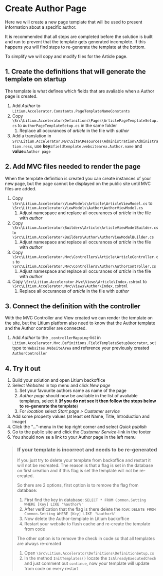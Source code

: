 # Create Author Page

Here we will create a new page template that will be used to present information about a specific author.

It is recommended that all steps are completed before the solution is built and run to prevent that the template gets generated incomplete. If this happens you will find steps to re-generate the template at the bottom.

To simplify we will copy and modify files for the Article page.

## 1. Create the definitions that will generate the template on startup

The template is what defines which fields that are avaliable when a Author page is created.

1. Add _Author_ to `Litium.Accelerator.Constants.PageTemplateNameConstants`
1. Copy `\Src\Litium.Accelerator\Definitions\Pages\ArticlePageTemplateSetup.cs` to `AuthorPageTemplateSetup.cs` in the same folder
    1. Replace all occurances of _article_ in the file with _author_
1. Add a translation in `Src\Litium.Accelerator.Mvc\Site\Resources\Administration\Administration.resx`, use **key=**`fieldtemplate.websitearea.Author.name` and **value=**`Author page`

## 2. Add MVC files needed to render the page

When the template definition is created you can create instances of your new page, but the page cannot be displayed on the public site until MVC files are added.

1. Copy `\Src\Litium.Accelerator\ViewModels\Article\ArticleViewModel.cs` to `\Src\Litium.Accelerator\ViewModels\Author\AuthorViewModel.cs`
    1. Adjust namespace and replace all occurances of _article_ in the file with _author_
1. Copy `\Src\Litium.Accelerator\Builders\Article\ArticleViewModelBuilder.cs` to `\Src\Litium.Accelerator\Builders\Author\AuthorViewModelBuilder.cs`
    1. Adjust namespace and replace all occurances of _article_ in the file with _author_
1. Copy `\Src\Litium.Accelerator.Mvc\Controllers\Article\ArticleController.cs` to `\Src\Litium.Accelerator.Mvc\Controllers\Author\AuthorController.cs`
    1. Adjust namespace and replace all occurances of _article_ in the file with _author_
1. Copy `\Src\Litium.Accelerator.Mvc\Views\Article\Index.cshtml` to `\Src\Litium.Accelerator.Mvc\Views\Author\Index.cshtml`
    1. Replace all occurances of _article_ in the file with _author_

## 3. Connect the definition with the controller

With the MVC Controller and View created we can render the template on the site, but the Litium platform also need to know that the Author template and the Author controller are connected.

1. Add _Author_ to the `_controllerMapping`-list in `Litium.Accelerator.Mvc.Definitions.FieldTemplateSetupDecorator`, set type to `Websites.WebsiteArea` and reference your previously created `AuthorController` 

## 4. Try it out

1. Build your solution and open Litium backoffice
1. Select _Websites_ in top menu and click _New page_
    1. Set your favourite authors name as name of the page
    1. _Author page_ should now be avaliable in the list of avaliable templates, select it (**if you do not see it then follow the steps below to re-generate the template**)
    1. For _location_ select _Start page > Customer service_
1. Add some property values (at least set Name, Title, Introduction and Image)
1. Click the "..."-menu in the top right corner and select _Quick publish_
1. Go to the public site and click the _Customer Service_-link in the footer
1. You should now se a link to your Author page in the left menu

> ### If your template is incorrect and needs to be re-generated
> 
> If you just try to delete your template from backoffice and restart it will not be recreated. The reason is that a flag is set in the database on first creation and if this flag is set the template will not be re-created.
> 
> So there are 2 options, first option is to remove the flag from database:
> 
> 1. First find the key in database: `SELECT * FROM Common.Setting WHERE [Key] LIKE '%author%'`
> 1. After verification that the flag is there delete the row: `DELETE FROM Common.Setting WHERE [Key] LIKE '%author%'`
> 1. Now delete the Author-template in Litium backoffice
> 1. Restart your website to flush cache and re-create the template from code
> 
> The other option is to remove the check in code so that all templates are always re-created
> 
> 1. Open `\Src\Litium.Accelerator\Definitions\DefinitionSetup.cs`
> 1. In the method `InitTemplates()` locate the `IsAlreadyExecutedCheck` and just comment out `continue`, now your template will update from code on every restart 